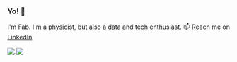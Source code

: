 ### Yo! 👋

I'm Fab. I'm a physicist, but also a data and tech enthusiast.
📫 Reach me on [LinkedIn](https://linkedin.com/in/fabriziomiano)

<a href="https://github.com/anuraghazra/github-readme-stats">
  <img align="center" src="https://github-readme-stats.vercel.app/api?username=fabriziomiano&show_icons=true&theme=chartreuse-dark" />
</a>
<a href="https://github.com/anuraghazra/github-readme-stats">
  <img align="center" src="https://github-readme-stats.vercel.app/api/top-langs/?username=fabriziomiano&show_icons=true&theme=chartreuse-dark" />
</a>
